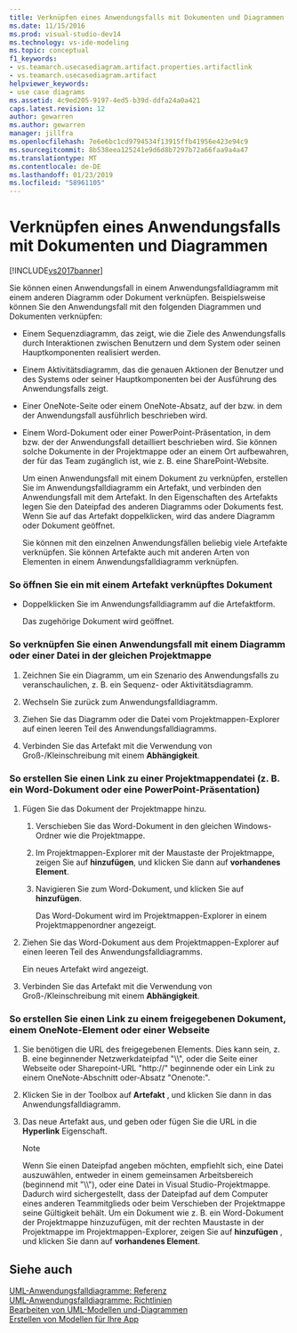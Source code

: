 ```yaml
---
title: Verknüpfen eines Anwendungsfalls mit Dokumenten und Diagrammen | Microsoft-Dokumentation
ms.date: 11/15/2016
ms.prod: visual-studio-dev14
ms.technology: vs-ide-modeling
ms.topic: conceptual
f1_keywords:
- vs.teamarch.usecasediagram.artifact.properties.artifactlink
- vs.teamarch.usecasediagram.artifact
helpviewer_keywords:
- use case diagrams
ms.assetid: 4c9ed205-9197-4ed5-b39d-ddfa24a0a421
caps.latest.revision: 12
author: gewarren
ms.author: gewarren
manager: jillfra
ms.openlocfilehash: 7e6e6bc1cd9794534f13915ffb41956e423e94c9
ms.sourcegitcommit: 8b538eea125241e9d6d8b7297b72a66faa9a4a47
ms.translationtype: MT
ms.contentlocale: de-DE
ms.lasthandoff: 01/23/2019
ms.locfileid: "58961105"
---
```

# <a name="link-a-use-case-to-documents-and-diagrams"></a>Verknüpfen eines Anwendungsfalls mit Dokumenten und Diagrammen
[!INCLUDE[vs2017banner](../includes/vs2017banner.md)]

Sie können einen Anwendungsfall in einem Anwendungsfalldiagramm mit einem anderen Diagramm oder Dokument verknüpfen. Beispielsweise können Sie den Anwendungsfall mit den folgenden Diagrammen und Dokumenten verknüpfen:  
  
- Einem Sequenzdiagramm, das zeigt, wie die Ziele des Anwendungsfalls durch Interaktionen zwischen Benutzern und dem System oder seinen Hauptkomponenten realisiert werden.  
  
- Einem Aktivitätsdiagramm, das die genauen Aktionen der Benutzer und des Systems oder seiner Hauptkomponenten bei der Ausführung des Anwendungsfalls zeigt.  
  
- Einer OneNote-Seite oder einem OneNote-Absatz, auf der bzw. in dem der Anwendungsfall ausführlich beschrieben wird.  
  
- Einem Word-Dokument oder einer PowerPoint-Präsentation, in dem bzw. der der Anwendungsfall detailliert beschrieben wird. Sie können solche Dokumente in der Projektmappe oder an einem Ort aufbewahren, der für das Team zugänglich ist, wie z. B. eine SharePoint-Website.  
  
  Um einen Anwendungsfall mit einem Dokument zu verknüpfen, erstellen Sie im Anwendungsfalldiagramm ein Artefakt, und verbinden den Anwendungsfall mit dem Artefakt. In den Eigenschaften des Artefakts legen Sie den Dateipfad des anderen Diagramms oder Dokuments fest. Wenn Sie auf das Artefakt doppelklicken, wird das andere Diagramm oder Dokument geöffnet.  
  
  Sie können mit den einzelnen Anwendungsfällen beliebig viele Artefakte verknüpfen. Sie können Artefakte auch mit anderen Arten von Elementen in einem Anwendungsfalldiagramm verknüpfen.  
  
### <a name="to-open-a-document-associated-with-an-artifact"></a>So öffnen Sie ein mit einem Artefakt verknüpftes Dokument  
  
-   Doppelklicken Sie im Anwendungsfalldiagramm auf die Artefaktform.  
  
     Das zugehörige Dokument wird geöffnet.  
  
### <a name="to-link-a-use-case-to-a-diagram-or-file-in-the-same-solution"></a>So verknüpfen Sie einen Anwendungsfall mit einem Diagramm oder einer Datei in der gleichen Projektmappe  
  
1.  Zeichnen Sie ein Diagramm, um ein Szenario des Anwendungsfalls zu veranschaulichen, z. B. ein Sequenz- oder Aktivitätsdiagramm.  
  
2.  Wechseln Sie zurück zum Anwendungsfalldiagramm.  
  
3.  Ziehen Sie das Diagramm oder die Datei vom Projektmappen-Explorer auf einen leeren Teil des Anwendungsfalldiagramms.  
  
4.  Verbinden Sie das Artefakt mit die Verwendung von Groß-/Kleinschreibung mit einem **Abhängigkeit**.  
  
### <a name="to-link-to-a-solution-file-such-as-a-word-document-or-powerpoint-presentation"></a>So erstellen Sie einen Link zu einer Projektmappendatei (z. B. ein Word-Dokument oder eine PowerPoint-Präsentation)  
  
1.  Fügen Sie das Dokument der Projektmappe hinzu.  
  
    1.  Verschieben Sie das Word-Dokument in den gleichen Windows-Ordner wie die Projektmappe.  
  
    2.  Im Projektmappen-Explorer mit der Maustaste der Projektmappe, zeigen Sie auf **hinzufügen**, und klicken Sie dann auf **vorhandenes Element**.  
  
    3.  Navigieren Sie zum Word-Dokument, und klicken Sie auf **hinzufügen**.  
  
         Das Word-Dokument wird im Projektmappen-Explorer in einem Projektmappenordner angezeigt.  
  
2.  Ziehen Sie das Word-Dokument aus dem Projektmappen-Explorer auf einen leeren Teil des Anwendungsfalldiagramms.  
  
     Ein neues Artefakt wird angezeigt.  
  
3.  Verbinden Sie das Artefakt mit die Verwendung von Groß-/Kleinschreibung mit einem **Abhängigkeit**.  
  
### <a name="to-link-to-a-shared-document-onenote-element-or-web-page"></a>So erstellen Sie einen Link zu einem freigegebenen Dokument, einem OneNote-Element oder einer Webseite  
  
1.  Sie benötigen die URL des freigegebenen Elements. Dies kann sein, z. B. eine beginnender Netzwerkdateipfad "\\\\", oder die Seite einer Webseite oder Sharepoint-URL "http://" beginnende oder ein Link zu einem OneNote-Abschnitt oder-Absatz "Onenote:".  
  
2.  Klicken Sie in der Toolbox auf **Artefakt** , und klicken Sie dann in das Anwendungsfalldiagramm.  
  
3.  Das neue Artefakt aus, und geben oder fügen Sie die URL in die **Hyperlink** Eigenschaft.  
  
    > [!NOTE]
    >  Wenn Sie einen Dateipfad angeben möchten, empfiehlt sich, eine Datei auszuwählen, entweder in einem gemeinsamen Arbeitsbereich (beginnend mit "\\\\"), oder eine Datei in Visual Studio-Projektmappe. Dadurch wird sichergestellt, dass der Dateipfad auf dem Computer eines anderen Teammitglieds oder beim Verschieben der Projektmappe seine Gültigkeit behält. Um ein Dokument wie z. B. ein Word-Dokument der Projektmappe hinzuzufügen, mit der rechten Maustaste in der Projektmappe im Projektmappen-Explorer, zeigen Sie auf **hinzufügen** , und klicken Sie dann auf **vorhandenes Element**.  
  
## <a name="see-also"></a>Siehe auch  
 [UML-Anwendungsfalldiagramme: Referenz](../modeling/uml-use-case-diagrams-reference.md)   
 [UML-Anwendungsfalldiagramme: Richtlinien](../modeling/uml-use-case-diagrams-guidelines.md)   
 [Bearbeiten von UML-Modellen und-Diagrammen](../modeling/edit-uml-models-and-diagrams.md)   
 [Erstellen von Modellen für Ihre App](../modeling/create-models-for-your-app.md)
